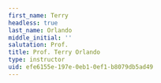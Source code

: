 ```yaml
---
first_name: Terry
headless: true
last_name: Orlando
middle_initial: ''
salutation: Prof.
title: Prof. Terry Orlando
type: instructor
uid: efe6155e-197e-0eb1-0ef1-b8079db5ad49
---
```

